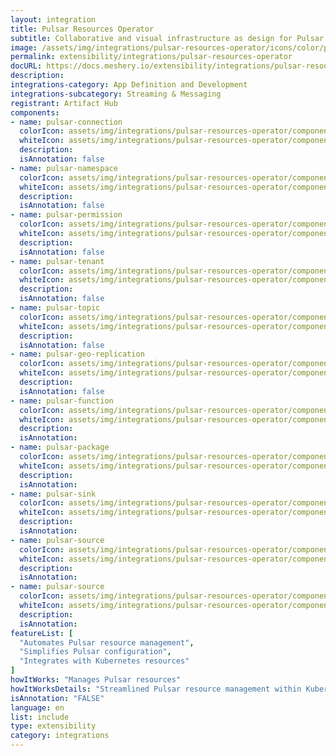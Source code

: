 ```yaml
---
layout: integration
title: Pulsar Resources Operator
subtitle: Collaborative and visual infrastructure as design for Pulsar Resources Operator
image: /assets/img/integrations/pulsar-resources-operator/icons/color/pulsar-resources-operator-color.svg
permalink: extensibility/integrations/pulsar-resources-operator
docURL: https://docs.meshery.io/extensibility/integrations/pulsar-resources-operator
description: 
integrations-category: App Definition and Development
integrations-subcategory: Streaming & Messaging
registrant: Artifact Hub
components: 
- name: pulsar-connection
  colorIcon: assets/img/integrations/pulsar-resources-operator/components/pulsar-connection/icons/color/pulsar-connection-color.svg
  whiteIcon: assets/img/integrations/pulsar-resources-operator/components/pulsar-connection/icons/white/pulsar-connection-white.svg
  description: 
  isAnnotation: false
- name: pulsar-namespace
  colorIcon: assets/img/integrations/pulsar-resources-operator/components/pulsar-namespace/icons/color/pulsar-namespace-color.svg
  whiteIcon: assets/img/integrations/pulsar-resources-operator/components/pulsar-namespace/icons/white/pulsar-namespace-white.svg
  description: 
  isAnnotation: false
- name: pulsar-permission
  colorIcon: assets/img/integrations/pulsar-resources-operator/components/pulsar-permission/icons/color/pulsar-permission-color.svg
  whiteIcon: assets/img/integrations/pulsar-resources-operator/components/pulsar-permission/icons/white/pulsar-permission-white.svg
  description: 
  isAnnotation: false
- name: pulsar-tenant
  colorIcon: assets/img/integrations/pulsar-resources-operator/components/pulsar-tenant/icons/color/pulsar-tenant-color.svg
  whiteIcon: assets/img/integrations/pulsar-resources-operator/components/pulsar-tenant/icons/white/pulsar-tenant-white.svg
  description: 
  isAnnotation: false
- name: pulsar-topic
  colorIcon: assets/img/integrations/pulsar-resources-operator/components/pulsar-topic/icons/color/pulsar-topic-color.svg
  whiteIcon: assets/img/integrations/pulsar-resources-operator/components/pulsar-topic/icons/white/pulsar-topic-white.svg
  description: 
  isAnnotation: false
- name: pulsar-geo-replication
  colorIcon: assets/img/integrations/pulsar-resources-operator/components/pulsar-geo-replication/icons/color/pulsar-geo-replication-color.svg
  whiteIcon: assets/img/integrations/pulsar-resources-operator/components/pulsar-geo-replication/icons/white/pulsar-geo-replication-white.svg
  description: 
  isAnnotation: false
- name: pulsar-function
  colorIcon: assets/img/integrations/pulsar-resources-operator/components/pulsar-function/icons/color/pulsar-function-color.svg
  whiteIcon: assets/img/integrations/pulsar-resources-operator/components/pulsar-function/icons/white/pulsar-function-white.svg
  description: 
  isAnnotation: 
- name: pulsar-package
  colorIcon: assets/img/integrations/pulsar-resources-operator/components/pulsar-package/icons/color/pulsar-package-color.svg
  whiteIcon: assets/img/integrations/pulsar-resources-operator/components/pulsar-package/icons/white/pulsar-package-white.svg
  description: 
  isAnnotation: 
- name: pulsar-sink
  colorIcon: assets/img/integrations/pulsar-resources-operator/components/pulsar-sink/icons/color/pulsar-sink-color.svg
  whiteIcon: assets/img/integrations/pulsar-resources-operator/components/pulsar-sink/icons/white/pulsar-sink-white.svg
  description: 
  isAnnotation: 
- name: pulsar-source
  colorIcon: assets/img/integrations/pulsar-resources-operator/components/pulsar-source/icons/color/pulsar-source-color.svg
  whiteIcon: assets/img/integrations/pulsar-resources-operator/components/pulsar-source/icons/white/pulsar-source-white.svg
  description: 
  isAnnotation: 
- name: pulsar-source
  colorIcon: assets/img/integrations/pulsar-resources-operator/components/pulsar-source/icons/color/pulsar-source-color.svg
  whiteIcon: assets/img/integrations/pulsar-resources-operator/components/pulsar-source/icons/white/pulsar-source-white.svg
  description: 
  isAnnotation: 
featureList: [
  "Automates Pulsar resource management",
  "Simplifies Pulsar configuration",
  "Integrates with Kubernetes resources"
]
howItWorks: "Manages Pulsar resources"
howItWorksDetails: "Streamlined Pulsar resource management within Kubernetes"
isAnnotation: "FALSE"
language: en
list: include
type: extensibility
category: integrations
---
```

